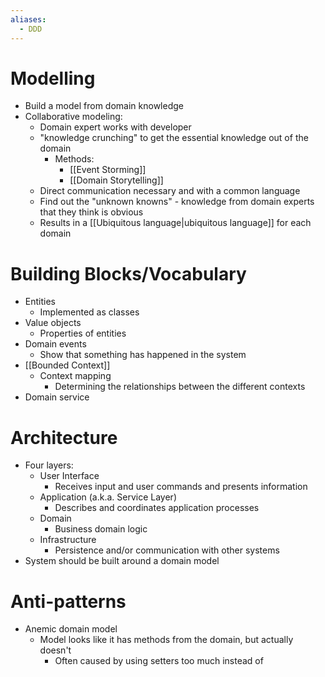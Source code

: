 ```yaml
---
aliases:
  - DDD
---
```

# Modelling
- Build a model from domain knowledge
- Collaborative modeling:
	- Domain expert works with developer
	- "knowledge crunching" to get the essential knowledge out of the domain
		- Methods:
			- [[Event Storming]]
			- [[Domain Storytelling]]
	- Direct communication necessary and with a common language
	- Find out the "unknown knowns" - knowledge from domain experts that they think is obvious
	- Results in a [[Ubiquitous language|ubiquitous language]] for each domain
# Building Blocks/Vocabulary
- Entities
	- Implemented as classes
- Value objects
	- Properties of entities
- Domain events
	- Show that something has happened in the system
- [[Bounded Context]]
	- Context mapping
		- Determining the relationships between the different contexts
- Domain service
# Architecture
- Four layers:
	- User Interface
		- Receives input and user commands and presents information
	- Application (a.k.a. Service Layer)
		- Describes and coordinates application processes
	- Domain
		- Business domain logic
	- Infrastructure
		- Persistence and/or communication with other systems
- System should be built around a domain model
# Anti-patterns
- Anemic domain model
	- Model looks like it has methods from the domain, but actually doesn't
		- Often caused by using setters too much instead of 